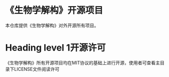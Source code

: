 # 《生物学解构》开源项目
本仓库提供《生物学解构》对外开源所有项目。
# Heading level 1开源许可
《生物学解构》所有开源项目均在MIT协议的基础上进行开源，使用者可查看主目录下LICENSE文件阅读许可
